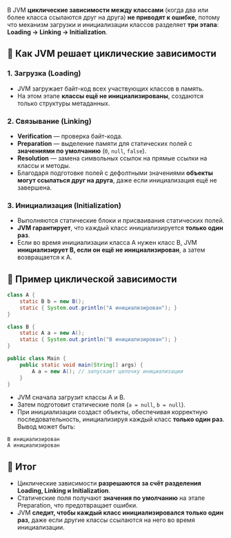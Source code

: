 В JVM **циклические зависимости между классами** (когда два или более класса ссылаются друг на друга) **не приводят к ошибке**, потому что механизм загрузки и инициализации классов разделяет **три этапа**: **Loading → Linking → Initialization**.
## 🔹 Как JVM решает циклические зависимости
### 1. **Загрузка (Loading)**
- JVM загружает байт-код всех участвующих классов в память.
- На этом этапе **классы ещё не инициализированы**, создаются только структуры метаданных.
### 2. **Связывание (Linking)**
- **Verification** — проверка байт-кода.
- **Preparation** — выделение памяти для статических полей с **значениями по умолчанию** (`0`, `null`, `false`).
- **Resolution** — замена символьных ссылок на прямые ссылки на классы и методы.
- Благодаря подготовке полей с дефолтными значениями **объекты могут ссылаться друг на друга**, даже если инициализация ещё не завершена.
### 3. **Инициализация (Initialization)**
- Выполняются статические блоки и присваивания статических полей.
- **JVM гарантирует**, что каждый класс инициализируется **только один раз**.
- Если во время инициализации класса A нужен класс B, JVM **инициализирует B, если он ещё не инициализирован**, а затем возвращается к A.
## 🔹 Пример циклической зависимости
```java
class A {
    static B b = new B();
    static { System.out.println("A инициализирован"); }
}

class B {
    static A a = new A();
    static { System.out.println("B инициализирован"); }
}

public class Main {
    public static void main(String[] args) {
        A a = new A(); // запускает цепочку инициализации
    }
}
```
- JVM сначала загрузит классы A и B.
- Затем подготовит статические поля (`a = null`, `b = null`).
- При инициализации создаст объекты, обеспечивая корректную последовательность, инициализируя каждый класс **только один раз**.
Вывод может быть:

```
B инициализирован
A инициализирован
```
## 🔹 Итог
- Циклические зависимости **разрешаются за счёт разделения Loading, Linking и Initialization**.
- Статические поля получают **значения по умолчанию** на этапе Preparation, что предотвращает ошибки.
- JVM **следит, чтобы каждый класс инициализировался только один раз**, даже если другие классы ссылаются на него во время инициализации.